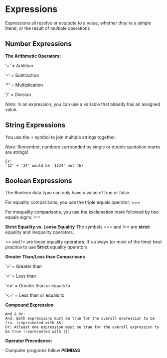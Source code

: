 # Expressions

Expressions all resolve or *evaluate* to a value, whether they're a simple literal, or the result of multiple operations

## Number Expressions
**The Arithmetic Operators:**

'+' = Addition

'-' = Subtraction

'*' = Multiplication

'/' = Division

*Note:* In an expression, you can use a variable that already has an assigned value.

## String Expressions
You use the + symbol to join multiple strings together.

*Note:* Remember, numbers surrounded by single or double quotation marks are strings!

    Ex:
    '12' + '34' would be '1234' not 46!

## Boolean Expressions
The Boolean data type can only have a value of true or false.

For equality comparisons, you use the triple equals operator: ===

For inequality comparisons, you use the exclamation mark followed by two equals signs: !==

**Strict Equality vs. Loose Equality**
The symbols === and !== are **strict** equality and inequality operators.

== and != are loose equality operators. It's always (or most of the time) best practice to use **Strict** equality operators.

**Greater Than/Less than Comparisons**

'>' = Greater than

'<' = Less than

'>=' = Greater than or equals to

'<=' = Less than or equals to

**Compound Expression**

    And & Or:
    And: Both expressions must be true for the overall expression to be tru. (represented with &&)
    Or: Atleast one expression must be true for the overall expression to be true (represented with ||)

**Operator Precedence:**

Computer programs follow **PEMDAS**